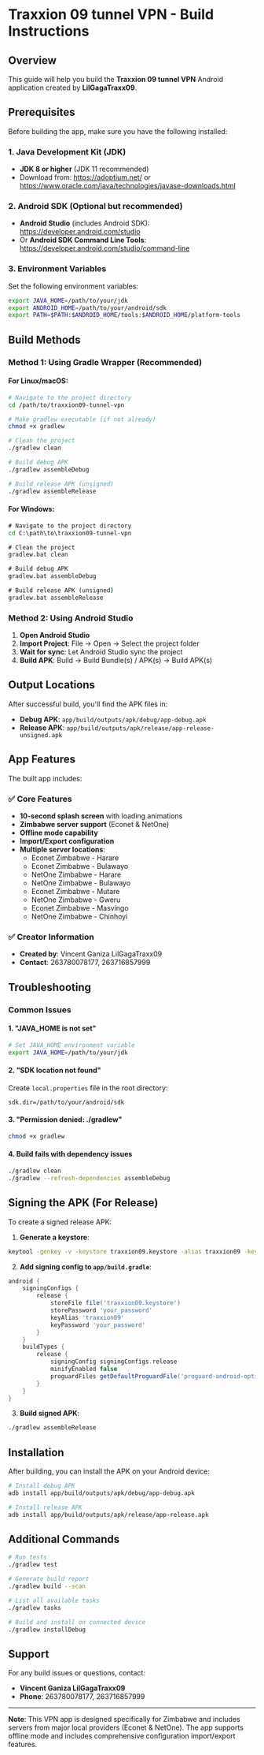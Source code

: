 # Traxxion 09 tunnel VPN - Build Instructions

## Overview
This guide will help you build the **Traxxion 09 tunnel VPN** Android application created by **LilGagaTraxx09**.

## Prerequisites

Before building the app, make sure you have the following installed:

### 1. Java Development Kit (JDK)
- **JDK 8 or higher** (JDK 11 recommended)
- Download from: https://adoptium.net/ or https://www.oracle.com/java/technologies/javase-downloads.html

### 2. Android SDK (Optional but recommended)
- **Android Studio** (includes Android SDK): https://developer.android.com/studio
- Or **Android SDK Command Line Tools**: https://developer.android.com/studio/command-line

### 3. Environment Variables
Set the following environment variables:
```bash
export JAVA_HOME=/path/to/your/jdk
export ANDROID_HOME=/path/to/your/android/sdk
export PATH=$PATH:$ANDROID_HOME/tools:$ANDROID_HOME/platform-tools
```

## Build Methods

### Method 1: Using Gradle Wrapper (Recommended)

#### For Linux/macOS:
```bash
# Navigate to the project directory
cd /path/to/traxxion09-tunnel-vpn

# Make gradlew executable (if not already)
chmod +x gradlew

# Clean the project
./gradlew clean

# Build debug APK
./gradlew assembleDebug

# Build release APK (unsigned)
./gradlew assembleRelease
```

#### For Windows:
```cmd
# Navigate to the project directory
cd C:\path\to\traxxion09-tunnel-vpn

# Clean the project
gradlew.bat clean

# Build debug APK
gradlew.bat assembleDebug

# Build release APK (unsigned)
gradlew.bat assembleRelease
```

### Method 2: Using Android Studio

1. **Open Android Studio**
2. **Import Project**: File → Open → Select the project folder
3. **Wait for sync**: Let Android Studio sync the project
4. **Build APK**: Build → Build Bundle(s) / APK(s) → Build APK(s)

## Output Locations

After successful build, you'll find the APK files in:

- **Debug APK**: `app/build/outputs/apk/debug/app-debug.apk`
- **Release APK**: `app/build/outputs/apk/release/app-release-unsigned.apk`

## App Features

The built app includes:

### ✅ Core Features
- **10-second splash screen** with loading animations
- **Zimbabwe server support** (Econet & NetOne)
- **Offline mode capability**
- **Import/Export configuration**
- **Multiple server locations**:
  - Econet Zimbabwe - Harare
  - Econet Zimbabwe - Bulawayo
  - NetOne Zimbabwe - Harare
  - NetOne Zimbabwe - Bulawayo
  - Econet Zimbabwe - Mutare
  - NetOne Zimbabwe - Gweru
  - Econet Zimbabwe - Masvingo
  - NetOne Zimbabwe - Chinhoyi

### ✅ Creator Information
- **Created by**: Vincent Ganiza LilGagaTraxx09
- **Contact**: 263780078177, 263716857999

## Troubleshooting

### Common Issues

#### 1. "JAVA_HOME is not set"
```bash
# Set JAVA_HOME environment variable
export JAVA_HOME=/path/to/your/jdk
```

#### 2. "SDK location not found"
Create `local.properties` file in the root directory:
```properties
sdk.dir=/path/to/your/android/sdk
```

#### 3. "Permission denied: ./gradlew"
```bash
chmod +x gradlew
```

#### 4. Build fails with dependency issues
```bash
./gradlew clean
./gradlew --refresh-dependencies assembleDebug
```

## Signing the APK (For Release)

To create a signed release APK:

1. **Generate a keystore**:
```bash
keytool -genkey -v -keystore traxxion09.keystore -alias traxxion09 -keyalg RSA -keysize 2048 -validity 10000
```

2. **Add signing config to `app/build.gradle`**:
```gradle
android {
    signingConfigs {
        release {
            storeFile file('traxxion09.keystore')
            storePassword 'your_password'
            keyAlias 'traxxion09'
            keyPassword 'your_password'
        }
    }
    buildTypes {
        release {
            signingConfig signingConfigs.release
            minifyEnabled false
            proguardFiles getDefaultProguardFile('proguard-android-optimize.txt'), 'proguard-rules.pro'
        }
    }
}
```

3. **Build signed APK**:
```bash
./gradlew assembleRelease
```

## Installation

After building, you can install the APK on your Android device:

```bash
# Install debug APK
adb install app/build/outputs/apk/debug/app-debug.apk

# Install release APK
adb install app/build/outputs/apk/release/app-release.apk
```

## Additional Commands

```bash
# Run tests
./gradlew test

# Generate build report
./gradlew build --scan

# List all available tasks
./gradlew tasks

# Build and install on connected device
./gradlew installDebug
```

## Support

For any build issues or questions, contact:
- **Vincent Ganiza LilGagaTraxx09**
- **Phone**: 263780078177, 263716857999

---

**Note**: This VPN app is designed specifically for Zimbabwe and includes servers from major local providers (Econet & NetOne). The app supports offline mode and includes comprehensive configuration import/export features.